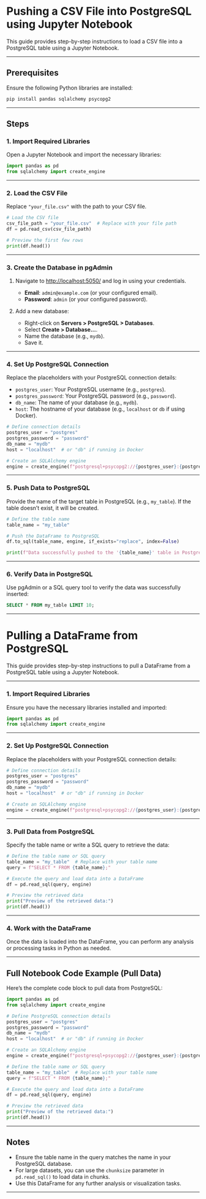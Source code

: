 # Pushing a CSV File into PostgreSQL using Jupyter Notebook

This guide provides step-by-step instructions to load a CSV file into a PostgreSQL table using a Jupyter Notebook.

---

## Prerequisites

Ensure the following Python libraries are installed:

```bash
pip install pandas sqlalchemy psycopg2
```

---

## Steps

### 1. Import Required Libraries

Open a Jupyter Notebook and import the necessary libraries:

```python
import pandas as pd
from sqlalchemy import create_engine
```

---

### 2. Load the CSV File

Replace `"your_file.csv"` with the path to your CSV file.

```python
# Load the CSV file
csv_file_path = "your_file.csv"  # Replace with your file path
df = pd.read_csv(csv_file_path)

# Preview the first few rows
print(df.head())
```

---

### 3. Create the Database in pgAdmin

1. Navigate to [http://localhost:5050/](http://localhost:5050/) and log in using your credentials.
   - **Email**: `admin@example.com` (or your configured email).
   - **Password**: `admin` (or your configured password).

2. Add a new database:
   - Right-click on **Servers > PostgreSQL > Databases**.
   - Select **Create > Database...**.
   - Name the database (e.g., `mydb`).
   - Save it.

---

### 4. Set Up PostgreSQL Connection

Replace the placeholders with your PostgreSQL connection details:

- `postgres_user`: Your PostgreSQL username (e.g., `postgres`).
- `postgres_password`: Your PostgreSQL password (e.g., `password`).
- `db_name`: The name of your database (e.g., `mydb`).
- `host`: The hostname of your database (e.g., `localhost` or `db` if using Docker).

```python
# Define connection details
postgres_user = "postgres"
postgres_password = "password"
db_name = "mydb"
host = "localhost"  # or "db" if running in Docker

# Create an SQLAlchemy engine
engine = create_engine(f"postgresql+psycopg2://{postgres_user}:{postgres_password}@{host}:5432/{db_name}")
```

---

### 5. Push Data to PostgreSQL

Provide the name of the target table in PostgreSQL (e.g., `my_table`). If the table doesn’t exist, it will be created.

```python
# Define the table name
table_name = "my_table"

# Push the DataFrame to PostgreSQL
df.to_sql(table_name, engine, if_exists="replace", index=False)

print(f"Data successfully pushed to the '{table_name}' table in PostgreSQL!")
```

---

### 6. Verify Data in PostgreSQL

Use pgAdmin or a SQL query tool to verify the data was successfully inserted:

```sql
SELECT * FROM my_table LIMIT 10;
```

---

# Pulling a DataFrame from PostgreSQL

This guide provides step-by-step instructions to pull a DataFrame from a PostgreSQL table using a Jupyter Notebook.

---

### 1. Import Required Libraries

Ensure you have the necessary libraries installed and imported:

```python
import pandas as pd
from sqlalchemy import create_engine
```

---

### 2. Set Up PostgreSQL Connection

Replace the placeholders with your PostgreSQL connection details:

```python
# Define connection details
postgres_user = "postgres"
postgres_password = "password"
db_name = "mydb"
host = "localhost"  # or "db" if running in Docker

# Create an SQLAlchemy engine
engine = create_engine(f"postgresql+psycopg2://{postgres_user}:{postgres_password}@{host}:5432/{db_name}")
```

---

### 3. Pull Data from PostgreSQL

Specify the table name or write a SQL query to retrieve the data:

```python
# Define the table name or SQL query
table_name = "my_table"  # Replace with your table name
query = f"SELECT * FROM {table_name};"

# Execute the query and load data into a DataFrame
df = pd.read_sql(query, engine)

# Preview the retrieved data
print("Preview of the retrieved data:")
print(df.head())
```

---

### 4. Work with the DataFrame

Once the data is loaded into the DataFrame, you can perform any analysis or processing tasks in Python as needed.

---

## Full Notebook Code Example (Pull Data)

Here’s the complete code block to pull data from PostgreSQL:

```python
import pandas as pd
from sqlalchemy import create_engine

# Define PostgreSQL connection details
postgres_user = "postgres"
postgres_password = "password"
db_name = "mydb"
host = "localhost"  # or "db" if running in Docker

# Create an SQLAlchemy engine
engine = create_engine(f"postgresql+psycopg2://{postgres_user}:{postgres_password}@{host}:5432/{db_name}")

# Define the table name or SQL query
table_name = "my_table"  # Replace with your table name
query = f"SELECT * FROM {table_name};"

# Execute the query and load data into a DataFrame
df = pd.read_sql(query, engine)

# Preview the retrieved data
print("Preview of the retrieved data:")
print(df.head())
```

---

## Notes

- Ensure the table name in the query matches the name in your PostgreSQL database.
- For large datasets, you can use the `chunksize` parameter in `pd.read_sql()` to load data in chunks.
- Use this DataFrame for any further analysis or visualization tasks.

---
